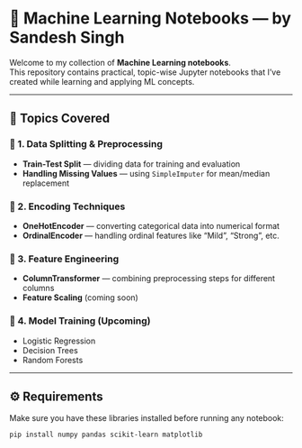 # 🧠 Machine Learning Notebooks — by Sandesh Singh

Welcome to my collection of **Machine Learning notebooks**.  
This repository contains practical, topic-wise Jupyter notebooks that I’ve created while learning and applying ML concepts.

---

## 📘 Topics Covered

### 🔹 1. Data Splitting & Preprocessing
- **Train-Test Split** — dividing data for training and evaluation  
- **Handling Missing Values** — using `SimpleImputer` for mean/median replacement  

### 🔹 2. Encoding Techniques
- **OneHotEncoder** — converting categorical data into numerical format  
- **OrdinalEncoder** — handling ordinal features like “Mild”, “Strong”, etc.

### 🔹 3. Feature Engineering
- **ColumnTransformer** — combining preprocessing steps for different columns  
- **Feature Scaling** (coming soon)

### 🔹 4. Model Training (Upcoming)
- Logistic Regression  
- Decision Trees  
- Random Forests  

---

## ⚙️ Requirements

Make sure you have these libraries installed before running any notebook:
```bash
pip install numpy pandas scikit-learn matplotlib
